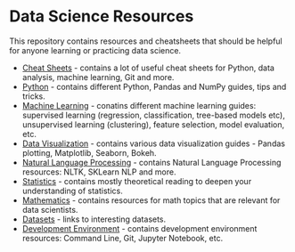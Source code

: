 # Data Science Resources

This repository contains resources and cheatsheets that should be helpful for anyone learning or practicing data science. 

- [Cheat Sheets](Cheat-Sheets) - contains a lot of useful cheat sheets for Python, data analysis, machine learning, Git and more.
- [Python](Python.md) - contains different Python, Pandas and NumPy guides, tips and tricks.
- [Machine Learning](Machine-Learning.md) - conatins different machine learning guides: supervised learning (regression, classification, tree-based models etc), unsupervised learning (clustering), feature selection, model evaluation, etc. 
- [Data Visualization](Data-Visualization.md) - contains various data visualization guides - Pandas plotting, Matplotlib, Seaborn, Bokeh. 
- [Natural Language Processing](NLP.md) - contains Natural Language Processing resources: NLTK, SKLearn NLP and more.
- [Statistics](Statistics.md) - contains mostly theoretical reading to deepen your understanding of statistics.
- [Mathematics](Math.md) - contains resources for math topics that are relevant for data scientists.
- [Datasets](Datasets.md) -  links to interesting datasets.
- [Development Environment](Enviroment.md) - contains development environment resources: Command Line, Git, Jupyter Notebook, etc. 

